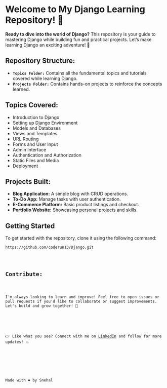 <!DOCTYPE html>
<html lang="en">
<head>
    <meta charset="UTF-8">
    <meta name="viewport" content="width=device-width, initial-scale=1.0">
    <title></title>
</head>
<body>
    <div class="container">
        <h1>Welcome to My Django Learning Repository! 🤖</h1>
        <p><strong>Ready to dive into the world of Django?</strong> This repository is your guide to mastering Django while building fun and practical projects. Let’s make learning Django an exciting adventure! 🚀</p>
        <h2>Repository Structure:</h2>
        <ul>
            <li><strong><code>Topics Folder:</code></strong> Contains all the fundamental topics and tutorials covered while learning Django.</li>
            <li><strong><code>Projects Folder:</code></strong> Contains hands-on projects to reinforce the concepts learned.</li>
        </ul>
        <h2>Topics Covered:</h2>
        <ul>
            <li>Introduction to Django</li>
            <li>Setting up Django Environment</li>
            <li>Models and Databases</li>
            <li>Views and Templates</li>
            <li>URL Routing</li>
            <li>Forms and User Input</li>
            <li>Admin Interface</li>
            <li>Authentication and Authorization</li>
            <li>Static Files and Media</li>
            <li>Deployment</li>
        </ul>
        <h2>Projects Built:</h2>
        <ul>
            <li><strong>Blog Application:</strong> A simple blog with CRUD operations.</li>
            <li><strong>To-Do App:</strong> Manage tasks with user authentication.</li>
            <li><strong>E-Commerce Platform:</strong> Basic product listings and checkout.</li>
            <li><strong>Portfolio Website:</strong> Showcasing personal projects and skills.</li>
        </ul>
            <h2>Getting Started</h2>
    <p>To get started with the repository, clone it using the following command:</p>
    <pre><code>https://github.com/coderun13/Django.git</pre>
        <h2>Contribute:</h2>
        <p>I'm always looking to learn and improve! Feel free to open issues or pull requests if you'd like to collaborate or suggest improvements. Let's build and grow together! 🤝</p>
        <div class="cta">
            <p>👉 Like what you see? Connect with me on <a href="https://www.linkedin.com/in/coderunsnehal/" target="_blank">LinkedIn</a> and follow for more updates! 💥</p>
        </div>
        <div class="footer">
            <p>Made with ❤️ by Snehal </p>
        </div>
    </div>
</body>
</html>
 
 
